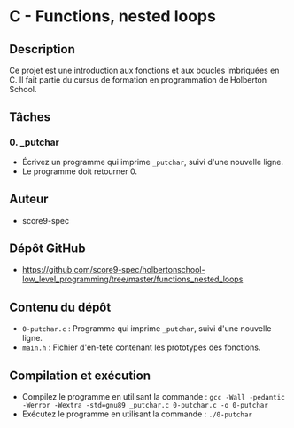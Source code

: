 # C - Functions, nested loops

## Description
Ce projet est une introduction aux fonctions et aux boucles imbriquées en C. Il fait partie du cursus de formation en programmation de Holberton School.

## Tâches
### 0. _putchar
* Écrivez un programme qui imprime `_putchar`, suivi d'une nouvelle ligne.
* Le programme doit retourner 0.

## Auteur
* score9-spec

## Dépôt GitHub
* https://github.com/score9-spec/holbertonschool-low_level_programming/tree/master/functions_nested_loops

## Contenu du dépôt
* `0-putchar.c` : Programme qui imprime `_putchar`, suivi d'une nouvelle ligne.
* `main.h` : Fichier d'en-tête contenant les prototypes des fonctions.

## Compilation et exécution
* Compilez le programme en utilisant la commande : `gcc -Wall -pedantic -Werror -Wextra -std=gnu89 _putchar.c 0-putchar.c -o 0-putchar`
* Exécutez le programme en utilisant la commande : `./0-putchar`

